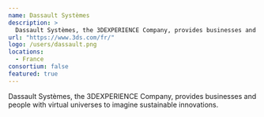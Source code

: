 ```yaml
---
name: Dassault Systèmes
description: > 
  Dassault Systèmes, the 3DEXPERIENCE Company, provides businesses and people with virtual universes to imagine sustainable innovations.
url: "https://www.3ds.com/fr/"
logo: /users/dassault.png
locations: 
  - France
consortium: false
featured: true
---
```


Dassault Systèmes, the 3DEXPERIENCE Company, provides businesses and people with virtual universes to imagine sustainable innovations.
